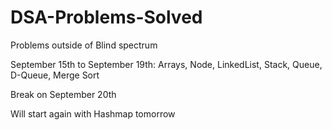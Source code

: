 # DSA-Problems-Solved
Problems outside of Blind spectrum

September 15th to September 19th: Arrays, Node, LinkedList, Stack, Queue, D-Queue, Merge Sort 

Break on September 20th

Will start again with Hashmap tomorrow
